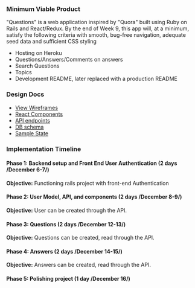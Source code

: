 
### Minimum Viable Product
"Questions" is a web application inspired by "Quora" built using Ruby on Rails and React/Redux. By the end of Week 9, this app will, at a minimum, satisfy the following criteria with smooth, bug-free navigation, adequate seed data and sufficient CSS styling

- Hosting on Heroku
- Questions/Answers/Comments on answers
- Search Questions
- Topics
- Development README, later replaced with a production README



### Design Docs

* [View Wireframes](docs/wireframes)
* [React Components](docs/component-hierarchy.md)
* [API endpoints](docs/api-endpoints.md)
* [DB schema](docs/schema.md)
* [Sample State](docs/sample-state.md)



### Implementation Timeline

####  Phase 1: Backend setup and Front End User Authentication (2 days /December 6-7/)

**Objective:** Functioning rails project with front-end Authentication

#### Phase 2: User Model, API, and components (2 days /December 8-9/)

**Objective:** User can be created through the API.

#### Phase 3: Questions (2 days /December 12-13/)

**Objective:** Questions can be created, read through the API.

#### Phase 4: Answers (2 days /December 14-15/)

**Objective:** Answers can be created, read through the API.

#### Phase 5: Polishing project (1 day /December 16/)
